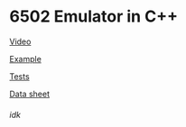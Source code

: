 # 6502 Emulator in C++

[Video](https://www.youtube.com/watch?v=qJgsuQoy9bc)

[Example](https://github.com/davepoo/6502Emulator)

[Tests](https://github.com/Klaus2m5/6502_65C02_functional_tests)

[Data sheet](http://archive.6502.org/datasheets/wdc_w65c02s_mar_2000.pdf)

###### idk
